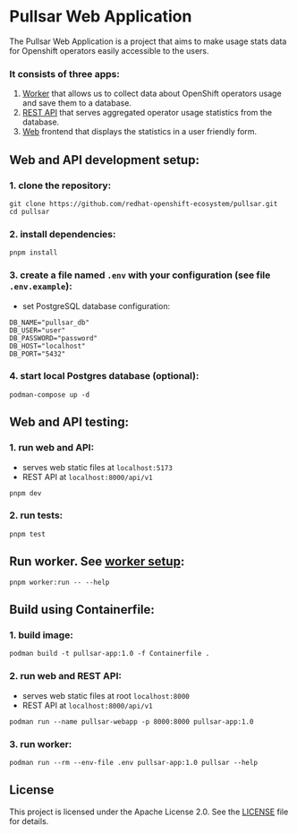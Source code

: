 # Pullsar Web Application

The Pullsar Web Application is a project that aims to make usage stats data
for Openshift operators easily accessible to the users.

### It consists of three apps:
1. [Worker](./apps/worker/README.md) that allows us to collect data about OpenShift operators usage and save them to a database.
2. [REST API](./apps/api/README.md) that serves aggregated operator usage statistics from the database.
3. [Web](./apps/web/README.md) frontend that displays the statistics in a user friendly form.

## Web and API development setup:
### 1. clone the repository:
```
git clone https://github.com/redhat-openshift-ecosystem/pullsar.git
cd pullsar
```

### 2. install dependencies:
```
pnpm install
```

### 3. create a file named `.env` with your configuration (see file `.env.example`):
- set PostgreSQL database configuration:
```
DB_NAME="pullsar_db"
DB_USER="user"
DB_PASSWORD="password"
DB_HOST="localhost"
DB_PORT="5432"
```

### 4. start local Postgres database (optional):
```
podman-compose up -d
```

## Web and API testing:
### 1. run web and API:
- serves web static files at `localhost:5173`
- REST API at `localhost:8000/api/v1`
```
pnpm dev
```

### 2. run tests:
```
pnpm test
```

## Run worker. See [worker setup](./apps/worker/README.md):
```
pnpm worker:run -- --help
```

## Build using Containerfile:
### 1. build image:
```
podman build -t pullsar-app:1.0 -f Containerfile .
```
### 2. run web and REST API:
- serves web static files at root `localhost:8000`
- REST API at `localhost:8000/api/v1`
```
podman run --name pullsar-webapp -p 8000:8000 pullsar-app:1.0
```
### 3. run worker:
```
podman run --rm --env-file .env pullsar-app:1.0 pullsar --help
```

## License
This project is licensed under the Apache License 2.0. See the [LICENSE](LICENSE) file for details.
